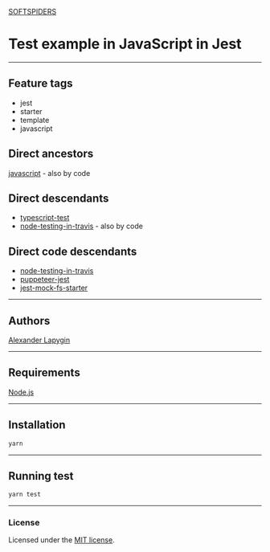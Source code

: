 [SOFTSPIDERS](https://github.com/softspiders/softspiders)

# Test example in JavaScript in Jest

---

## Feature tags

- jest
- starter
- template
- javascript

## Direct ancestors

[javascript](https://github.com/softspiders/javascript) - also by code

## Direct descendants

- [typescript-test](https://github.com/softspiders/typescript-test)
- [node-testing-in-travis](https://github.com/softspiders/node-testing-in-travis) - also by code

## Direct code descendants

- [node-testing-in-travis](https://github.com/softspiders/node-testing-in-travis)
- [puppeteer-jest](https://github.com/softspiders/puppeteer-jest)
- [jest-mock-fs-starter](https://github.com/softspiders/jest-mock-fs-starter)

---

## Authors

[Alexander Lapygin](https://github.com/AlexanderLapygin)

---

## Requirements

[Node.js](https://nodejs.org/en/download/package-manager/)

---

## Installation

```sh
yarn
```

---

## Running test

```sh
yarn test
```

---

### License

Licensed under the [MIT license](./LICENSE).

